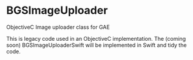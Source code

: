 # BGSImageUploader
ObjectiveC Image uploader class for GAE

This is legacy code used in an ObjectiveC implementation.  The (coming soon) BGSImageUploaderSwift will be implemented in Swift and tidy the code.


